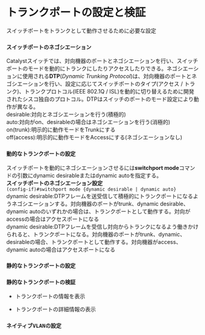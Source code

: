 # トランクポートの設定と検証
スイッチポートをトランクとして動作させるために必要な設定

### `スイッチポートのネゴシエーション`
Catalystスイッチでは、対向機器のポートとネゴシエーションを行い、スイッチポートのモードを動的にトランクにしたりアクセスしたりできる。ネゴシエーションに使用される**DTP**(*Dynamic Trunking Protocol*)は、対向機器のポートとネゴシエーションを行い、設定に応じてスイッチポートのタイプ(アクセス / トランク)、トランクプロトコル(IEEE 802.1Q / ISL)を動的に切り替えるために開発されたシスコ独自のプロトコル。DTPはスイッチのポートのモード設定により動作が異なる。  
desirable:対向とネゴシエーションを行う(積極的)  
auto:対向がon、desirableの場合はネゴシエーションを行う(消極的)  
on(trunk):明示的に動作モードをTrunkにする  
off(access):明示的に動作モードをAccessにする(ネゴシエーションなし)

### `動的なトランクポートの設定`
スイッチポートを動的にネゴシエーションさせるには**switchport mode**コマンドの引数にdynamic desirableまたはdynamic autoを指定する。  
**スイッチポートのネゴシエーション設定**  
`(config-if)#switchport mode {dynamic desirable | dynamic auto}`  
dynamic desirable:DTPフレームを送受信して積極的にトランクポートになるようネゴシエーションする。対向機器のポートがtrunk、dynamic desirable、dynamic autoのいずれかの場合は、トランクポートとして動作する。対向がaccessの場合はアクセスポートになる  
dynamic desirable:DTPフレームを受信し対向からトランクになるよう働きかけられると、トランクポートになる。対向機器のポートがtrunk、dynamic、desirableの場合、トランクポートとして動作する。対向機器がaccess、dynamic autoの場合はアクセスポートになる

### `静的なトランクポートの設定`

### `静的なトランクポートの検証`

- トランクポートの情報を表示

- トランクポートの詳細情報の表示

### `ネイティブVLANの設定`
